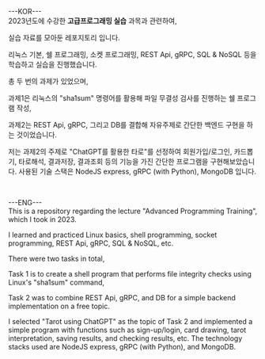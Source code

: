 ---KOR---  
2023년도에 수강한 **고급프로그래밍 실습** 과목과 관련하여,

실습 자료를 모아둔 레포지토리 입니다.

리눅스 기본, 쉘 프로그래밍, 소켓 프로그래밍, REST Api, gRPC, SQL & NoSQL 등을 학습하고 실습을 진행했습니다.

총 두 번의 과제가 있었으며,

과제1은 리눅스의 "sha1sum" 명령어를 활용해 파일 무결성 검사를 진행하는 쉘 프로그램 작성,

과제2는 REST Api, gRPC, 그리고 DB를 결합해 자유주제로 간단한 백엔드 구현을 하는 것이었습니다.

저는 과제2의 주제로 "ChatGPT를 활용한 타로"를 선정하여 회원가입/로그인, 카드뽑기, 타로해석, 결과저장, 결과조회 등의 기능을 가진 간단한 프로그램을 구현해보았습니다. 사용된 기술 스택은 NodeJS express, gRPC (with Python), MongoDB 입니다.

&nbsp;

---ENG---  
This is a repository regarding the lecture "Advanced Programming Training", which I took in 2023.

I learned and practiced Linux basics, shell programming, socket programming, REST Api, gRPC, SQL & NoSQL, etc.

There were two tasks in total,

Task 1 is to create a shell program that performs file integrity checks using Linux's "sha1sum" command,

Task 2 was to combine REST Api, gRPC, and DB for a simple backend implementation on a free topic.

I selected "Tarot using ChatGPT" as the topic of Task 2 and implemented a simple program with functions such as sign-up/login, card drawing, tarot interpretation, saving results, and checking results, etc. The technology stacks used are NodeJS express, gRPC (with Python), and MongoDB.
